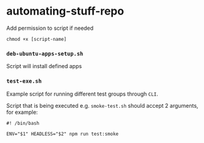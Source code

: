 # automating-stuff-repo

Add permission to script if needed

```
chmod +x [script-name]
```

### `deb-ubuntu-apps-setup.sh`

Script will install defined apps

### `test-exe.sh`

Example script for running different test groups through `CLI`.

Script that is being executed e.g. `smoke-test.sh` should accept 2 arguments, for example:

```
#! /bin/bash

ENV="$1" HEADLESS="$2" npm run test:smoke
```
